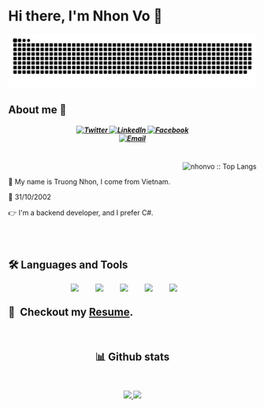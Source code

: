 <h1 class="animated-header" align="left"><b>Hi there, I'm Nhon Vo 🚀</b></h1>

<p align="center">
  <img src="https://github.com/DHANOLA/DHANOLA/raw/output/github-contribution-grid-snake.svg" alt="snake">
</p>

## About me 🏈

<h5 align="center">
  <a href="https://twitter.com/nhonvoQN">
    <img src="https://img.shields.io/badge/-nhonvoQN-1ca0f1?style=flat-square&labelColor=1ca0f1&logo=twitter&logoColor=white" alt="Twitter">
  </a>
  <a href="https://www.linkedin.com/in/truongnhon/">
    <img src="https://img.shields.io/badge/-truongnhon-blue?style=flat-square&logo=Linkedin&logoColor=white" alt="LinkedIn">
  </a>
  <a href="https://www.facebook.com/NhonVTT">
    <img src="https://img.shields.io/badge/-NhonVTT-3B5998?style=flat-square&logo=Facebook&logoColor=white" alt="Facebook">
  </a>
  <br>
  <a href="mailto:vothuongtruongnhon2002@gmail.com">
    <img src="https://img.shields.io/badge/vothuongtruongnhon2002%40gmail.com-c14438?style=flat-square&logo=Gmail&logoColor=white" alt="Email">
  </a>
</h5>

<br>

<a href="https://github.com/truongnhon-hutech/">
  <img align="right" src="https://github-readme-stats.vercel.app/api/top-langs/?username=nhonvo&langs_count=6&theme=gruvbox&layout=compact&hide_border=true" alt="nhonvo :: Top Langs" />
</a>

<br>

🌱 My name is Truong Nhon, I come from Vietnam.

🎂 31/10/2002

👉 I'm a backend developer, and I prefer C#.

<br>
<br>

## 🛠 Languages and Tools
<div style="display: flex; justify-content: center;">
  <img class="animated-icon" src="https://img.icons8.com/color/452/c-sharp-logo.png" width="50"/>
  <img class="animated-icon" src="https://img.icons8.com/color/452/python.png" width="50"/>
  <img class="animated-icon" src="https://img.icons8.com/color/452/javascript.png" width="50"/>
  <img class="animated-icon" src="https://cdn.iconscout.com/icon/free/png-256/flutter-2038877-1720090.png" width="50"/>
  <img class="animated-icon" src="https://img.icons8.com/color/452/android-os.png" width="50"/>
</div>

<style>
  /* Add animation to the icons */
  .animated-icon {
    animation: zoomIn 0.5s ease-in-out;
  }

  /* Define the animation */
  @keyframes zoomIn {
    0% {
      transform: scale(0);
      opacity: 0;
    }
    100% {
      transform: scale(1);
      opacity: 1;
    }
  }
</style>

## 🔖&nbsp; Checkout my <a href="https://nhonvo.github.io/portfolio/assets/pdf/Võ%20Thương%20Trường%20Nhơn.pdf">Resume</a>.

<br>

<div>
  <h2 align="center"> 📊 Github stats </h2>
  <br>
  <p align="center">
    <a href="https://github.com/nhonvo/">
      <img width="49.5%" src="https://github-readme-stats.vercel.app/api?username=nhonvo&show_icons=true&theme=gruvbox&hide_border=true" />
      <img width="49.5%" src="https://github-readme-streak-stats.herokuapp.com/?user=nhonvo&theme=gruvbox&hide_border=true" />
    </a>
 
<style>
  /* Add animation to the header */
  .animated-header {
    animation: slideInFromLeft 0.5s ease-in-out;
  }

  /* Define the animation */
  @keyframes slideInFromLeft {
    0% {
      transform: translateX(-100%);
      opacity: 0;
    }
    100% {
      transform: translateX(0);
      opacity: 1;
    }
  }
</style>
